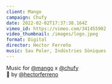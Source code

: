 ```yaml
---
client: Mango
campaign: Chufy
date: 2022-02-02T17:37:38.164Z
vimeo_id: https://vimeo.com/341455902
video_thumbnail: /images/logo.jpeg
format: Digital
director: Hector Ferreño
music: Sau Poler, Indústries Sòniques
---
```

Music for [@mango](https://www.instagram.com/mango/) x [@chufy](https://www.instagram.com/chufy/)\
🎥 by [@hectorferreno](https://www.instagram.com/hectorferreno/)